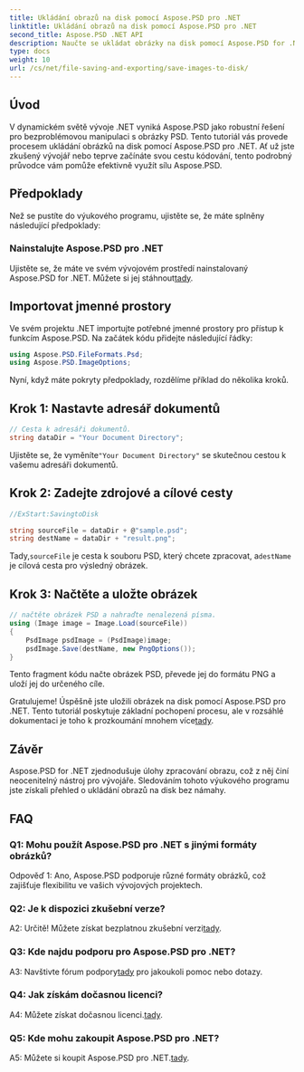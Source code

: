 ```yaml
---
title: Ukládání obrazů na disk pomocí Aspose.PSD pro .NET
linktitle: Ukládání obrazů na disk pomocí Aspose.PSD pro .NET
second_title: Aspose.PSD .NET API
description: Naučte se ukládat obrázky na disk pomocí Aspose.PSD for .NET. Postupujte podle tohoto podrobného průvodce pro efektivní zpracování obrazu.
type: docs
weight: 10
url: /cs/net/file-saving-and-exporting/save-images-to-disk/
---
```

## Úvod

V dynamickém světě vývoje .NET vyniká Aspose.PSD jako robustní řešení pro bezproblémovou manipulaci s obrázky PSD. Tento tutoriál vás provede procesem ukládání obrázků na disk pomocí Aspose.PSD pro .NET. Ať už jste zkušený vývojář nebo teprve začínáte svou cestu kódování, tento podrobný průvodce vám pomůže efektivně využít sílu Aspose.PSD.

## Předpoklady

Než se pustíte do výukového programu, ujistěte se, že máte splněny následující předpoklady:

### Nainstalujte Aspose.PSD pro .NET

 Ujistěte se, že máte ve svém vývojovém prostředí nainstalovaný Aspose.PSD for .NET. Můžete si jej stáhnout[tady](https://releases.aspose.com/psd/net/).

## Importovat jmenné prostory

Ve svém projektu .NET importujte potřebné jmenné prostory pro přístup k funkcím Aspose.PSD. Na začátek kódu přidejte následující řádky:

```csharp
using Aspose.PSD.FileFormats.Psd;
using Aspose.PSD.ImageOptions;
```

Nyní, když máte pokryty předpoklady, rozdělíme příklad do několika kroků.

## Krok 1: Nastavte adresář dokumentů

```csharp
// Cesta k adresáři dokumentů.
string dataDir = "Your Document Directory";
```

 Ujistěte se, že vyměníte`"Your Document Directory"` se skutečnou cestou k vašemu adresáři dokumentů.

## Krok 2: Zadejte zdrojové a cílové cesty

```csharp
//ExStart:SavingtoDisk

string sourceFile = dataDir + @"sample.psd";
string destName = dataDir + "result.png";
```

 Tady,`sourceFile` je cesta k souboru PSD, který chcete zpracovat, a`destName` je cílová cesta pro výsledný obrázek.

## Krok 3: Načtěte a uložte obrázek

```csharp
// načtěte obrázek PSD a nahraďte nenalezená písma.
using (Image image = Image.Load(sourceFile))
{
    PsdImage psdImage = (PsdImage)image;
    psdImage.Save(destName, new PngOptions());
}
```

Tento fragment kódu načte obrázek PSD, převede jej do formátu PNG a uloží jej do určeného cíle.

 Gratulujeme! Úspěšně jste uložili obrázek na disk pomocí Aspose.PSD pro .NET. Tento tutoriál poskytuje základní pochopení procesu, ale v rozsáhlé dokumentaci je toho k prozkoumání mnohem více[tady](https://reference.aspose.com/psd/net/).

## Závěr

Aspose.PSD for .NET zjednodušuje úlohy zpracování obrazu, což z něj činí neocenitelný nástroj pro vývojáře. Sledováním tohoto výukového programu jste získali přehled o ukládání obrazů na disk bez námahy.

## FAQ

### Q1: Mohu použít Aspose.PSD pro .NET s jinými formáty obrázků?

Odpověď 1: Ano, Aspose.PSD podporuje různé formáty obrázků, což zajišťuje flexibilitu ve vašich vývojových projektech.

### Q2: Je k dispozici zkušební verze?

 A2: Určitě! Můžete získat bezplatnou zkušební verzi[tady](https://releases.aspose.com/).

### Q3: Kde najdu podporu pro Aspose.PSD pro .NET?

 A3: Navštivte fórum podpory[tady](https://forum.aspose.com/c/psd/34) pro jakoukoli pomoc nebo dotazy.

### Q4: Jak získám dočasnou licenci?

 A4: Můžete získat dočasnou licenci.[tady](https://purchase.aspose.com/temporary-license/).

### Q5: Kde mohu zakoupit Aspose.PSD pro .NET?

 A5: Můžete si koupit Aspose.PSD pro .NET.[tady](https://purchase.aspose.com/buy).